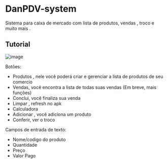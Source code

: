 # DanPDV-system
Sistema para caixa de mercado com lista de produtos, vendas , troco e muito mais .

## Tutorial 

![image](https://user-images.githubusercontent.com/76263577/185790897-0f6f135e-076e-4075-a66e-20e080a7d084.png)

Botôes:

- Produtos , nele você poderá criar e gerenciar a lista de produtos de seu comercio
- Vendas, você encontra a lista de todas suas vendas (Em breve, mais funçôes)
- Conclui, você finaliza sua venda
- Limpar , refresh no apk
- Calculadora
- Adicionar , você adiciona um produto
- Conferir, ver o troco

Campos de entrada de texto:

- Nome/codigo do produto
- Quantidade
- Preço
- Valor Pago

